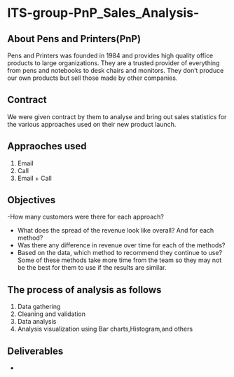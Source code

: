 # ITS-group-PnP_Sales_Analysis-
## About Pens and Printers(PnP)
Pens and Printers was founded in 1984 and provides high quality office products to large
organizations. They are a trusted provider of everything from pens and notebooks to desk
chairs and monitors. They don’t produce our own products but sell those made by other
companies.

## Contract
We were given contract by them to analyse and bring out sales statistics for the various approaches used on their new product launch.

## Appraoches used
1. Email
2. Call
3. Email + Call
   
## Objectives
-How many customers were there for each approach?
- What does the spread of the revenue look like overall? And for each method?
- Was there any difference in revenue over time for each of the methods?
- Based on the data, which method to recommend they continue to use? Some
of these methods take more time from the team so they may not be the best for them
to use if the results are similar.


## The process of analysis as follows
1. Data gathering
2. Cleaning and validation
3. Data analysis
4. Analysis visualization using Bar charts,Histogram,and others

## Deliverables
-
